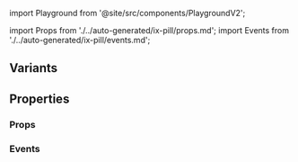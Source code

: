 import Playground from '@site/src/components/PlaygroundV2';

import Props from './../auto-generated/ix-pill/props.md';
import Events from './../auto-generated/ix-pill/events.md';

<Playground
name="pill" height="24rem" examplesByName>
</Playground>

## Variants
<Playground
name="pill-variants" height="24rem" examplesByName>
</Playground>

## Properties

### Props

<Props />

### Events

<Events />
